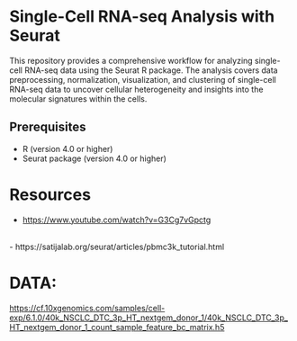 
# Single-Cell RNA-seq Analysis with Seurat

This repository provides a comprehensive workflow for analyzing single-cell RNA-seq data using the Seurat R package. The analysis covers data preprocessing, normalization, visualization, and clustering of single-cell RNA-seq data to uncover cellular heterogeneity and insights into the molecular signatures within the cells.

## Prerequisites
- R (version 4.0 or higher)
- Seurat package (version 4.0 or higher)



# Resources
- https://www.youtube.com/watch?v=G3Cg7vGpctg
<br>
- https://satijalab.org/seurat/articles/pbmc3k_tutorial.html


# DATA: 
https://cf.10xgenomics.com/samples/cell-exp/6.1.0/40k_NSCLC_DTC_3p_HT_nextgem_donor_1/40k_NSCLC_DTC_3p_HT_nextgem_donor_1_count_sample_feature_bc_matrix.h5
